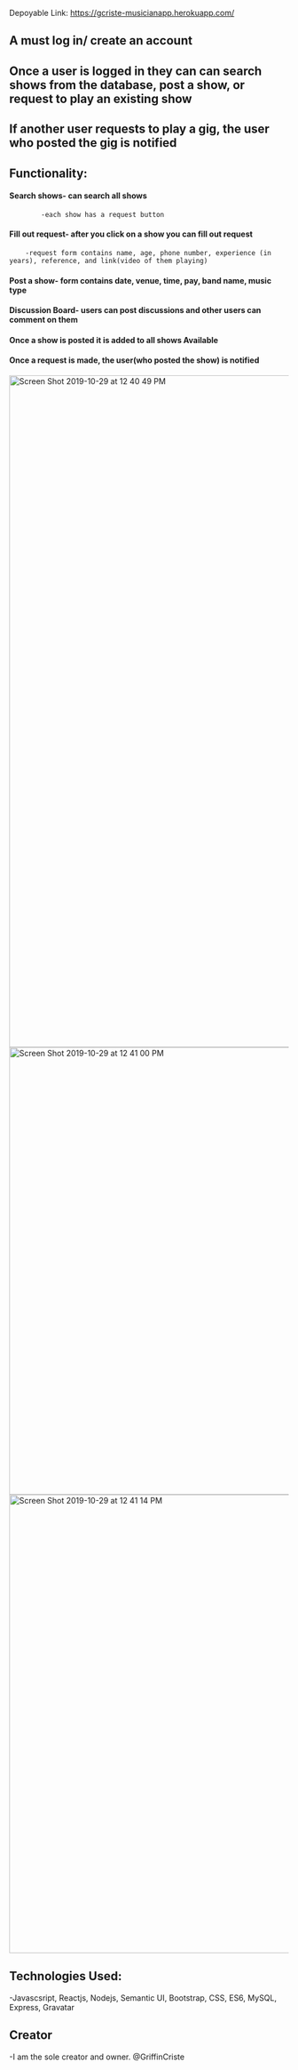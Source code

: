 Depoyable Link:
https://gcriste-musicianapp.herokuapp.com/

## A must log in/ create an account
## Once a user is logged in they can can search shows from the database, post a show, or request to play an existing show
## If another user requests to play a gig, the user who posted the gig is notified 

## Functionality:
#### Search shows- can search all shows
            -each show has a request button
#### Fill out request- after you click on a show you can fill out request
        -request form contains name, age, phone number, experience (in years), reference, and link(video of them playing)
#### Post a show- form contains date, venue, time, pay, band name, music type
#### Discussion Board- users can post discussions and other users can comment on them

#### Once a show is posted it is added to all shows Available
#### Once a request is made, the user(who posted the show) is notified

<img width="1209" alt="Screen Shot 2019-10-29 at 12 40 49 PM" src="https://user-images.githubusercontent.com/49124794/67793936-c4a1b780-fa49-11e9-8bcd-23fd70de5f94.png">
<img width="805" alt="Screen Shot 2019-10-29 at 12 41 00 PM" src="https://user-images.githubusercontent.com/49124794/67793937-c4a1b780-fa49-11e9-8f12-019a442487a9.png">
<img width="825" alt="Screen Shot 2019-10-29 at 12 41 14 PM" src="https://user-images.githubusercontent.com/49124794/67793940-c4a1b780-fa49-11e9-9b87-3be2676817d1.png">


## Technologies Used:
-Javascsript, Reactjs, Nodejs, Semantic UI, Bootstrap, CSS, ES6, MySQL, Express, Gravatar

## Creator
-I am the sole creator and owner. @GriffinCriste



